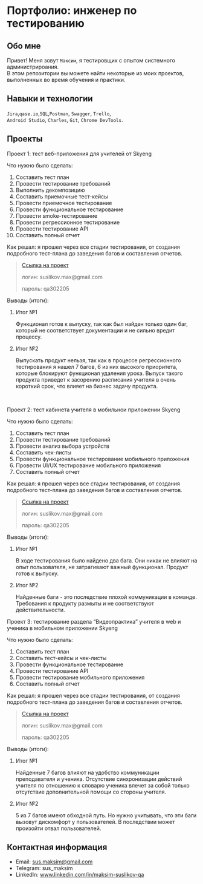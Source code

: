 # Портфолио: инженер по тестированию

## Обо мне 

Привет! Меня зовут ``Максим``, я тестировщик с опытом системного администрироания. <br>
В этом репозитории вы можете найти некоторые из моих проектов, выполненных во время обучения и практики.
<br>

## Навыки и технологии
``Jira``,``qase.io``,``SQL``,``Postman``, ``Swagger``, ``Trello``, <br>
``Android Studio``, ``Charles``, ``Git``, ``Chrome DevTools``.




## Проекты

<p> Проект 1: тест веб-приложения для учителей от Skyeng</p>
<p>Что нужно было сделать:<p>
<ol>
  <li>Составить тест план</li>
  <li>Провести тестирование требований</li>
  <li>Выполнить декомпозицию</li>
  <li>Составить приемочные тест-кейсы</li>
  <li>Провести приемочное тестирование</li>
  <li>Провести функциональное тестирование</li>
  <li>Провести smoke-тестирование</li>
  <li>Провести регрессионное тестирование</li>
  <li>Провести тестирование API</li>
  <li>Составить полный отчет</li>
</ol>

<p>Как решал: я прошел через все стадии тестирования, от создания подробного тест-плана до заведения багов и составления отчетов.<p>

> <a href="https://suslikov.atlassian.net/l/cp/5NSNpZdT">Ссылка на проект</a>
> <p> логин: suslikov.max@gmail.com </p>
> <p> пароль: qa302205 </p>
 
 <p>Выводы (итоги):<p>
<ol>
  <li>Итог №1</li>
  <p> Функционал готов к выпуску, так как был найден только один баг, который не соответствует документации и не сильно вредит процессу.</p>
  <li>Итог №2</li>
  <p> Выпускать продукт нельзя, так как в процессе регрессионного тестирования я нашел 7 багов, 6 из них высокого приоритета, которые блокируют функционал удаления урока. Выпуск такого продукта приведет к засорению расписания учителя в очень короткий срок, что влияет на бизнес задачу продукта.</p>
</ol>


<br> 

<p> Проект 2: тест кабинета учителя в мобильнои приложении Skyeng</p>
<p>Что нужно было сделать:<p>
<ol>
  <li>Составить тест план</li>
  <li>Провести тестирование требований</li>
  <li>Провести анализ выбора устройств</li>
  <li>Составить чек-листы</li>
  <li>Провести функциональное тестирование мобильного приложения</li>
  <li>Провести UI/UX тестирование мобильного приложения</li>
  <li>Составить полный отчет</li>
</ol>

<p>Как решал: я прошел через все стадии тестирования, от создания подробного тест-плана до заведения багов и составления отчетов.<p>

>  <a href="https://suslikov.atlassian.net/wiki/spaces/~62e11d8a831f463d28e8d233/pages/25919491">Ссылка на проект</a>
> <p> логин: suslikov.max@gmail.com </p>
> <p> пароль: qa302205 </p>
 
 <p>Выводы (итоги):<p>
<ol>
  <li>Итог №1</li>
 <p>В ходе тестирования было найдено два бага. Они никак не влияют на опыт пользователя, не затрагивают важный функционал. Продукт готов к выпуску.</p>
  <li>Итог №2</li>
  <p>Найденные баги - это последствие плохой коммуникации в команде. Требования к продукту размыты и не соответствуют действительности.</p>
</ol>


<p> Проект 3: тестирование раздела “Видеопрактика” учителя в web и ученика в мобильном приложении Skyeng</p>
<p>Что нужно было сделать:<p>
<ol>
  <li>Составить тест план</li>
  <li>Составить тест-кейсы и чек-листы</li>
  <li>Провести функциональное тестирование</li>
  <li>Провести тестирование API</li>
  <li>Провести тестирование мобильного приложения</li>
  <li>Составить полный отчет</li>
</ol>

<p>Как решал: я прошел через все стадии тестирования, от создания подробного тест-плана до заведения багов и составления отчетов.<p>

>  <a href="https://suslikov.atlassian.net/l/cp/YDLU8SRo">Ссылка на проект</a>
> <p> логин: suslikov.max@gmail.com </p>
> <p> пароль: qa302205 </p>
 
 <p>Выводы (итоги):<p>
<ol>
  <li>Итог №1</li>
 <p>Найденные 7 багов влияют на удобство коммуникации преподавателя и ученика. Отсутствие синхронизации действий учителя по отношению к словарю ученика влечет за собой только отсутствие дополнительной помощи со стороны учителя.</p>
  <li>Итог №2</li>
  <p>5 из 7 багов имеют обходной путь. Но нужно учитывать, что эти баги вызовут дискомфорт у пользователей. В последствии может произойти отвал пользователей.</p>
</ol>


## Контактная информация
- Email: sus.maksim@gmail.com
- Telegram: sus_maksim
- LinkedIn: www.linkedin.com/in/maksim-suslikov-qa
